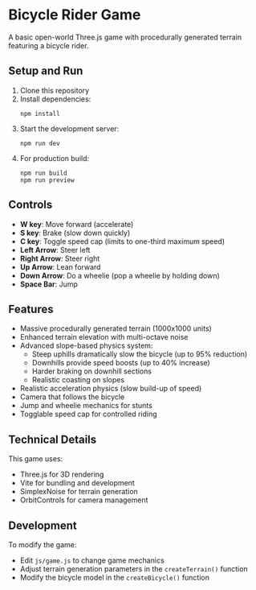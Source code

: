 # Bicycle Rider Game

A basic open-world Three.js game with procedurally generated terrain featuring a bicycle rider.

## Setup and Run

1. Clone this repository
2. Install dependencies:
   ```
   npm install
   ```
3. Start the development server:
   ```
   npm run dev
   ```
4. For production build:
   ```
   npm run build
   npm run preview
   ```

## Controls

- **W key**: Move forward (accelerate)
- **S key**: Brake (slow down quickly)
- **C key**: Toggle speed cap (limits to one-third maximum speed)
- **Left Arrow**: Steer left
- **Right Arrow**: Steer right
- **Up Arrow**: Lean forward
- **Down Arrow**: Do a wheelie (pop a wheelie by holding down)
- **Space Bar**: Jump

## Features

- Massive procedurally generated terrain (1000x1000 units)
- Enhanced terrain elevation with multi-octave noise
- Advanced slope-based physics system:
  - Steep uphills dramatically slow the bicycle (up to 95% reduction)
  - Downhills provide speed boosts (up to 40% increase)
  - Harder braking on downhill sections
  - Realistic coasting on slopes
- Realistic acceleration physics (slow build-up of speed)
- Camera that follows the bicycle
- Jump and wheelie mechanics for stunts
- Togglable speed cap for controlled riding

## Technical Details

This game uses:
- Three.js for 3D rendering
- Vite for bundling and development
- SimplexNoise for terrain generation
- OrbitControls for camera management

## Development

To modify the game:
- Edit `js/game.js` to change game mechanics
- Adjust terrain generation parameters in the `createTerrain()` function
- Modify the bicycle model in the `createBicycle()` function 